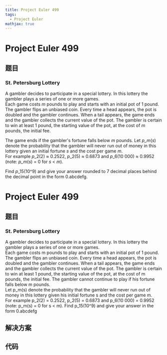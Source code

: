 ```yaml
---
title: Project Euler 499
tags:
  - Project Euler
mathjax: true
---
```

<escape><!-- more --></escape>
    
# Project Euler 499
## 题目
### St. Petersburg Lottery

A gambler decides to participate in a special lottery. In this lottery the gambler plays a series of one or more games.<br />
Each game costs <var>m</var> pounds to play and starts with an initial pot of 1 pound. The gambler flips an unbiased coin. Every time a head appears, the pot is doubled and the gambler continues. When a tail appears, the game ends and the gambler collects the current value of the pot. The gambler is certain to win at least 1 pound, the starting value of the pot, at the cost of <var>m</var> pounds, the initial fee.

The game ends if the gambler's fortune falls below <var>m</var> pounds.
Let <var>p_m</var>(<var>s</var>) denote the probability that the gambler will never run out of money in this lottery given an initial fortune <var>s</var> and the cost per game <var>m</var>.<br />
For example <var>p</var>_2(2) ≈ 0.2522, <var>p</var>_2(5) ≈ 0.6873 and <var>p</var>_6(10 000) ≈ 0.9952 (note: <var>p_m</var>(<var>s</var>) = 0 for <var>s</var> < <var>m</var>).

Find <var>p</var>_15(10^9) and give your answer rounded to 7 decimal places behind the decimal point in the form 0.abcdefg.


# Project Euler 499
## 题目
### St. Petersburg Lottery

A gambler decides to participate in a special lottery. In this lottery the gambler plays a series of one or more games.<br>Each game costs m pounds to play and starts with an initial pot of 1 pound. The gambler flips an unbiased coin. Every time a head appears, the pot is doubled and the gambler continues. When a tail appears, the game ends and the gambler collects the current value of the pot. The gambler is certain to win at least 1 pound, the starting value of the pot, at the cost of m pounds, the initial fee.
The gambler cannot continue to play if his fortune falls below m pounds.<br>Let p_m(s) denote the probability that the gambler will never run out of money in this lottery given his initial fortune s and the cost per game m.<br>For example p_2(2)&nbsp;=&nbsp;0.2522, p_2(5)&nbsp;=&nbsp;0.6873 and p_6(10&nbsp;000)&nbsp;=&nbsp;0.9952 (note: p_m(s)&nbsp;=&nbsp;0 for s&nbsp;<&nbsp;m).
Find p_15(10^9) and give your answer in the form 0.abcdefg


## 解决方案


## 代码


